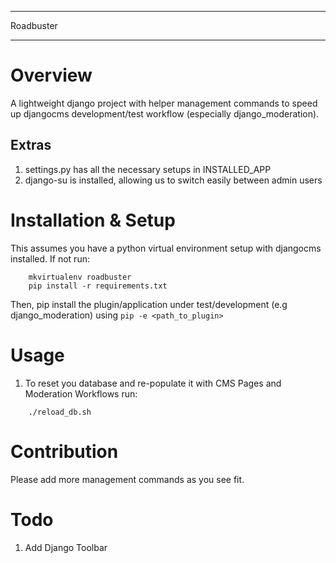 *********************
Roadbuster
*********************

Overview
============
A lightweight django project with helper management commands to speed up djangocms development/test workflow (especially django_moderation).


Extras
---------
1) settings.py has all the necessary setups in INSTALLED_APP
2) django-su is installed, allowing us to switch easily between admin users


Installation & Setup
============

This assumes you have a python virtual environment setup with djangocms installed. If not run:

```
    mkvirtualenv roadbuster
    pip install -r requirements.txt
```

Then, pip install the plugin/application under test/development (e.g django_moderation) using ```pip -e <path_to_plugin>```


Usage
==========

1) To reset you database and re-populate it with CMS Pages and Moderation Workflows run:

``` 
    ./reload_db.sh
```


Contribution
=============

Please add more management commands as you see fit.


Todo
=============
1. Add Django Toolbar